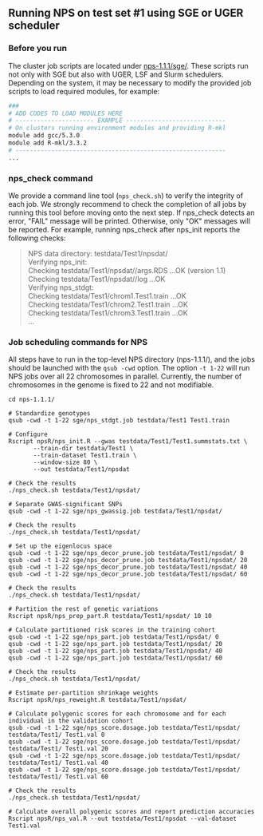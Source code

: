 ## Running NPS on test set #1 using SGE or UGER scheduler

### Before you run
The cluster job scripts are located under [nps-1.1.1/sge/](https://github.com/sgchun/nps/tree/master/sge). These scripts run not only with SGE but also with UGER, LSF and Slurm schedulers. Depending on the system, it may be necessary to modify the provided job scripts to load required modules, for example:
```bash
###
# ADD CODES TO LOAD MODULES HERE
# ---------------------- EXAMPLE ----------------------------
# On clusters running environment modules and providing R-mkl
module add gcc/5.3.0 
module add R-mkl/3.3.2
# -----------------------------------------------------------
...
```

### nps_check command
We provide a command line tool (`nps_check.sh`) to verify the integrity of each job. We strongly recommend to check the completion of all jobs by running this tool before moving onto the next step. If nps_check detects an error, "FAIL" message will be printed. Otherwise, only "OK" messages will be reported. For example, running nps_check after nps_init reports the following checks:  
> NPS data directory: testdata/Test1/npsdat/  
> Verifying nps_init:  
> Checking testdata/Test1/npsdat//args.RDS ...OK (version 1.1)  
> Checking testdata/Test1/npsdat//log ...OK  
> Verifying nps_stdgt:  
> Checking testdata/Test1/chrom1.Test1.train ...OK  
> Checking testdata/Test1/chrom2.Test1.train ...OK  
> Checking testdata/Test1/chrom3.Test1.train ...OK  
> ...  

### Job scheduling commands for NPS
All steps have to run in the top-level NPS directory (nps-1.1.1/), and the jobs should be launched with the `qsub -cwd` option. The option `-t 1-22` will run NPS jobs over all 22 chromosomes in parallel. Currently, the number of chromosomes in the genome is fixed to 22 and not modifiable.

```
cd nps-1.1.1/

# Standardize genotypes
qsub -cwd -t 1-22 sge/nps_stdgt.job testdata/Test1 Test1.train

# Configure
Rscript npsR/nps_init.R --gwas testdata/Test1/Test1.summstats.txt \
       --train-dir testdata/Test1 \
       --train-dataset Test1.train \
       --window-size 80 \
       --out testdata/Test1/npsdat

# Check the results
./nps_check.sh testdata/Test1/npsdat/

# Separate GWAS-significant SNPs
qsub -cwd -t 1-22 sge/nps_gwassig.job testdata/Test1/npsdat/

# Check the results
./nps_check.sh testdata/Test1/npsdat/

# Set up the eigenlocus space 
qsub -cwd -t 1-22 sge/nps_decor_prune.job testdata/Test1/npsdat/ 0 
qsub -cwd -t 1-22 sge/nps_decor_prune.job testdata/Test1/npsdat/ 20 
qsub -cwd -t 1-22 sge/nps_decor_prune.job testdata/Test1/npsdat/ 40 
qsub -cwd -t 1-22 sge/nps_decor_prune.job testdata/Test1/npsdat/ 60 

# Check the results
./nps_check.sh testdata/Test1/npsdat/

# Partition the rest of genetic variations
Rscript npsR/nps_prep_part.R testdata/Test1/npsdat/ 10 10

# Calculate partitioned risk scores in the training cohort
qsub -cwd -t 1-22 sge/nps_part.job testdata/Test1/npsdat/ 0
qsub -cwd -t 1-22 sge/nps_part.job testdata/Test1/npsdat/ 20
qsub -cwd -t 1-22 sge/nps_part.job testdata/Test1/npsdat/ 40
qsub -cwd -t 1-22 sge/nps_part.job testdata/Test1/npsdat/ 60

# Check the results
./nps_check.sh testdata/Test1/npsdat/

# Estimate per-partition shrinkage weights
Rscript npsR/nps_reweight.R testdata/Test1/npsdat/

# Calculate polygenic scores for each chromosome and for each individual in the validation cohort
qsub -cwd -t 1-22 sge/nps_score.dosage.job testdata/Test1/npsdat/ testdata/Test1/ Test1.val 0 
qsub -cwd -t 1-22 sge/nps_score.dosage.job testdata/Test1/npsdat/ testdata/Test1/ Test1.val 20 
qsub -cwd -t 1-22 sge/nps_score.dosage.job testdata/Test1/npsdat/ testdata/Test1/ Test1.val 40 
qsub -cwd -t 1-22 sge/nps_score.dosage.job testdata/Test1/npsdat/ testdata/Test1/ Test1.val 60 

# Check the results 
./nps_check.sh testdata/Test1/npsdat/ 

# Calculate overall polygenic scores and report prediction accuracies
Rscript npsR/nps_val.R --out testdata/Test1/npsdat --val-dataset Test1.val 
```

